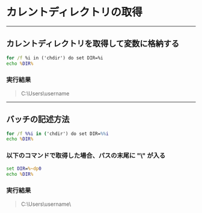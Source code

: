 # カレントディレクトリの取得

---

## カレントディレクトリを取得して変数に格納する

```cmd
for /f %i in ('chdir') do set DIR=%i
echo %DIR%
```

### 実行結果

> C:\Users\username

---

## バッチの記述方法

```bat
for /f %%i in ('chdir') do set DIR=%%i
echo %DIR%
```

### 以下のコマンドで取得した場合、パスの末尾に "\\" が入る

```bat
set DIR=%~dp0
echo %DIR%
```

### 実行結果

> C:\Users\username\

